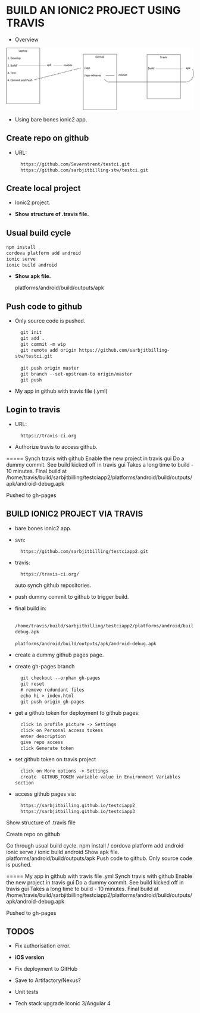 BUILD AN IONIC2 PROJECT USING TRAVIS
====================================

- Overview

![Overview](readme-overview.jpg)

- Using bare bones ionic2 app.


Create repo on github
---------------------

- URL:

        https://github.com/Severntrent/testci.git
        https://github.com/sarbjitbilling-stw/testci.git

Create local project
--------------------

- Ionic2 project.

- **Show structure of .travis file.**

Usual build cycle
-----------------

	npm install
	cordova platform add android
	ionic serve
	ionic build android

- **Show apk file.**

	platforms/android/build/outputs/apk

Push code to github
-------------------
- Only source code is pushed.

        git init
        git add .
        git commit -m wip
        git remote add origin https://github.com/sarbjitbilling-stw/testci.git

        git push origin master
        git branch --set-upstream-to origin/master
        git push

- My app in github with travis file (.yml)

Login to travis
---------------

- URL:

        https://travis-ci.org
        
- Authorize travis to access github.



=====
Synch travis with github
Enable the new project in travis gui
Do a dummy commit.
See build kicked off in travis gui
Takes a long time to build - 10 minutes.
Final build at /home/travis/build/sarbjitbilling/testciapp2/platforms/android/build/outputs/apk/android-debug.apk


Pushed to gh-pages







BUILD IONIC2 PROJECT VIA TRAVIS
-------------------------------


- bare bones ionic2 app.

- svn:

        https://github.com/sarbjitbilling/testciapp2.git

- travis:

        https://travis-ci.org/

  auto synch github repositories.

- push dummy commit to github to trigger build.  

- final build in:

        /home/travis/build/sarbjitbilling/testciapp2/platforms/android/build/outputs/apk/android-debug.apk
                                                     platforms/android/build/outputs/apk/android-debug.apk

- create a dummy github pages page.

- create gh-pages branch

        git checkout --orphan gh-pages
        git reset
        # remove redundant files
        echo hi > index.html
        git push origin gh-pages

- get a github token for deployment to github pages:

        click in profile picture -> Settings
        click on Personal access tokens
        enter description
        give repo access
        click Generate token

- set github token on travis project
        
        click on More options -> Settings
        create  GITHUB_TOKEN variable value in Environment Variables section

- access github pages via:

        https://sarbjitbilling.github.io/testciapp2
        https://sarbjitbilling.github.io/testciapp3











Show structure of .travis file


Create repo on github

Go through usual build cycle.
	npm install / cordova platform add android
	ionic serve / ionic build android
Show apk file.
	platforms/android/build/outputs/apk
Push code to github.
	Only source code is pushed.

=====
My app in github with travis file .yml
Synch travis with github
Enable the new project in travis gui
Do a dummy commit.
See build kicked off in travis gui
Takes a long time to build - 10 minutes.
Final build at /home/travis/build/sarbjitbilling/testciapp2/platforms/android/build/outputs/apk/android-debug.apk


Pushed to gh-pages




TODOS
-----
- Fix authorisation error.

- **iOS version**

- Fix deployment to GitHub

- Save to Artifactory/Nexus?

- Unit tests

- Tech stack upgrade
  Iconic 3/Angular 4

